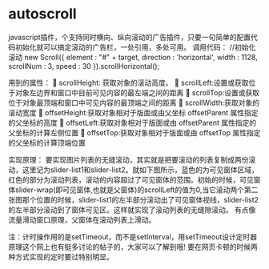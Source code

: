 autoscroll
==========

javascript插件，个支持同时横向、纵向滚动的广告插件，只要一句简单的配置代码初始化就可以搞定滚动的广告栏，一处引用，多处可用。
调用代码：
//初始化滚动
new Scroll({
	element : "#" + target,
	direction : 'horizontal',
	width : 1128,
	scrollNum : 3,
	speed : 30
}).scrollHorizontal();

用到的属性：
	scrollHeight: 获取对象的滚动高度。
	scrollLeft:设置或获取位于对象左边界和窗口中目前可见内容的最左端之间的距离
	scrollTop:设置或获取位于对象最顶端和窗口中可见内容的最顶端之间的距离
	scrollWidth:获取对象的滚动宽度
	offsetHeight:获取对象相对于版面或由父坐标 offsetParent 属性指定的父坐标的高度
	offsetLeft:获取对象相对于版面或由 offsetParent 属性指定的父坐标的计算左侧位置
	offsetTop:获取对象相对于版面或由 offsetTop 属性指定的父坐标的计算顶端位置 

实现原理：
要实现图片列表的无缝滚动，其实就是把要滚动的列表复制成两份滚动，这里记为slider-list1和slider-list2。就如下图所示，蓝色的为可见窗体区域，红色的部分为滚动列表，滚动的内容超过了可见窗体的范围。初始的时候，可见窗体slider-wrap(即可见窗体,也就是父窗体)的scrollLeft的值为0,当它滚动两个第二张图那个位置的时候，slider-list1的左半部分滚动出了可见窗体视线，slider-list2的左半部分滚动到了窗体可见区。这样就实现了滚动列表的无缝隙滚动。
有点像流量滑动窗口原理，父窗体在滚动列表上滑动。
 

注：计时操作用的是setTimeout，而不是setInterval，用setTimeout设计定时器原理这个网上也有挺多讨论的帖子的，大家可以了解到哦! 要在网页卡顿的时候两种方式实现的定时要过特别明显。
